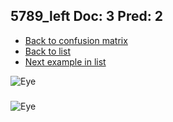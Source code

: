 ## 5789_left Doc: 3 Pred: 2
- [Back to confusion matrix](https://github.com/juliandewit/kaggle_retinopathy/blob/master/matrix.md)
- [Back to list](https://github.com/juliandewit/kaggle_retinopathy/blob/master/lists/32/list.md)
- [Next example in list](https://github.com/juliandewit/kaggle_retinopathy/blob/master/lists/32/59/5927_left.md)

![Eye](https://retinopaty.blob.core.windows.net/size1024/5789_left_3.jpeg)

### 

![Eye]()
